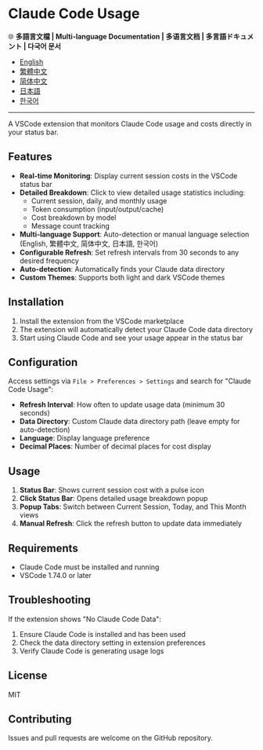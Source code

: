 # Claude Code Usage

🌐 **多語言文檔 | Multi-language Documentation | 多语言文档 | 多言語ドキュメント | 다국어 문서**

- [English](README-en.md)
- [繁體中文](README-zh-TW.md)
- [简体中文](README-zh-CN.md)
- [日本語](README-ja.md)
- [한국어](README-ko.md)

---

A VSCode extension that monitors Claude Code usage and costs directly in your status bar.

## Features

- **Real-time Monitoring**: Display current session costs in the VSCode status bar
- **Detailed Breakdown**: Click to view detailed usage statistics including:
  - Current session, daily, and monthly usage
  - Token consumption (input/output/cache)
  - Cost breakdown by model
  - Message count tracking
- **Multi-language Support**: Auto-detection or manual language selection (English, 繁體中文, 简体中文, 日本語, 한국어)
- **Configurable Refresh**: Set refresh intervals from 30 seconds to any desired frequency
- **Auto-detection**: Automatically finds your Claude data directory
- **Custom Themes**: Supports both light and dark VSCode themes

## Installation

1. Install the extension from the VSCode marketplace
2. The extension will automatically detect your Claude Code data directory
3. Start using Claude Code and see your usage appear in the status bar

## Configuration

Access settings via `File > Preferences > Settings` and search for "Claude Code Usage":

- **Refresh Interval**: How often to update usage data (minimum 30 seconds)
- **Data Directory**: Custom Claude data directory path (leave empty for auto-detection)
- **Language**: Display language preference
- **Decimal Places**: Number of decimal places for cost display

## Usage

1. **Status Bar**: Shows current session cost with a pulse icon
2. **Click Status Bar**: Opens detailed usage breakdown popup
3. **Popup Tabs**: Switch between Current Session, Today, and This Month views
4. **Manual Refresh**: Click the refresh button to update data immediately

## Requirements

- Claude Code must be installed and running
- VSCode 1.74.0 or later

## Troubleshooting

If the extension shows "No Claude Code Data":

1. Ensure Claude Code is installed and has been used
2. Check the data directory setting in extension preferences
3. Verify Claude Code is generating usage logs

## License

MIT

## Contributing

Issues and pull requests are welcome on the GitHub repository.